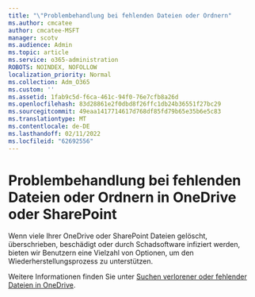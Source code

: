 ```yaml
---
title: "\"Problembehandlung bei fehlenden Dateien oder Ordnern"
ms.author: cmcatee
author: cmcatee-MSFT
manager: scotv
ms.audience: Admin
ms.topic: article
ms.service: o365-administration
ROBOTS: NOINDEX, NOFOLLOW
localization_priority: Normal
ms.collection: Adm_O365
ms.custom: ''
ms.assetid: 1fab9c5d-f6ca-461c-94f0-76e7cfb8a26d
ms.openlocfilehash: 83d28861e2f0dbd8f26ffc1db24b36551f27bc29
ms.sourcegitcommit: 49eaa1417714617d768df85fd79b65e35b6e5c83
ms.translationtype: MT
ms.contentlocale: de-DE
ms.lasthandoff: 02/11/2022
ms.locfileid: "62692556"
---
```

# <a name="troubleshooting-missing-files-or-folders-in-onedrive-or-sharepoint"></a>Problembehandlung bei fehlenden Dateien oder Ordnern in OneDrive oder SharePoint

Wenn viele Ihrer OneDrive oder SharePoint Dateien gelöscht, überschrieben, beschädigt oder durch Schadsoftware infiziert werden, bieten wir Benutzern eine Vielzahl von Optionen, um den Wiederherstellungsprozess zu unterstützen.

Weitere Informationen finden Sie unter [Suchen verlorener oder fehlender Dateien in OneDrive](https://go.microsoft.com/fwlink/?linkid=2110768).